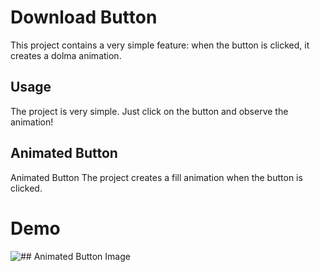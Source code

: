 # Download Button

This project contains a very simple feature: when the button is clicked, it creates a dolma animation.

## Usage

The project is very simple. Just click on the button and observe the animation!

## Animated Button

Animated Button The project creates a fill animation when the button is clicked. 

# Demo

![## Animated Button Image](/path/to/your/animation.gif)
